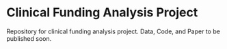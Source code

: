 # Clinical Funding Analysis Project

Repository for clinical funding analysis project. Data, Code, and Paper to be published soon. 
